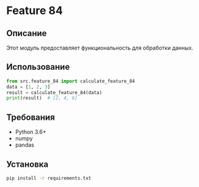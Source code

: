 # Feature 84
## Описание
Этот модуль предоставляет функциональность для обработки данных.
## Использование
```python
from src.feature_84 import calculate_feature_84
data = [1, 2, 3]
result = calculate_feature_84(data)
print(result)  # [2, 4, 6]
```
## Требования
- Python 3.6+
- numpy
- pandas
## Установка
```bash
pip install -r requirements.txt
```